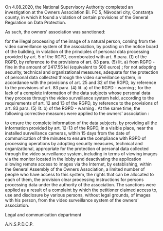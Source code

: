 On 4.08.2020, the National Supervisory Authority completed an investigation at the Owners Association Bl. FC 5, Năvodari city, Constanța county, in which it found a violation of certain provisions of the General Regulation on Data Protection.

As such, the owners' association was sanctioned:

for the illegal processing of the image of a natural person, coming from the video surveillance system of the association, by posting on the notice board of the building, in violation of the principles of personal data processing provided by art. 5 of the RGPD, corroborated with art. 6 para. (1) of the RGPD, by reference to the provisions of art. 83 para. (5) lit. a) from RGPD - fine in the amount of 2417.55 lei (equivalent to 500 euros) ;
for not adopting security, technical and organizational measures, adequate for the protection of personal data collected through the video surveillance system, in accordance with the provisions of art. 25 and 32 of the RGPD, by reference to the provisions of art. 83 para. (4) lit. a) of the RGPD - warning ;
for the lack of a complete information of the data subjects whose personal data they process through the video surveillance system held, according to the requirements of art. 12 and 13 of the RGPD, by reference to the provisions of art. 83 para. (5) lit. b) of the RGPD - warning .
At the same time, the following corrective measures were applied to the owners' association :

to ensure the complete information of the data subjects, by providing all the information provided by art. 12-13 of the RGPD, in a visible place, near the installed surveillance cameras, within 15 days from the date of communication of the minutes
to ensure the compliance with RGPD of processing operations by adopting security measures, technical and organizational, appropriate for the protection of personal data collected through the video surveillance system, including in terms of viewing images via the monitor located in the lobby and deactivating the application allowing remote access to images via the Internet, by establishing, within the General Assembly of the Owners Association, a limited number of people who have access to this system, the rights that can be allocated to each of them, the provision clear processing instructions for persons processing data under the authority of the association.
The sanctions were applied as a result of a complaint by which the petitioner claimed access to, use and disclosure by various persons, without legal grounds, of images with his person, from the video surveillance system of the owners' association.

 

Legal and communication department

A.N.S.P.D.C.P.
